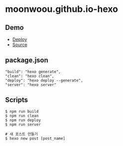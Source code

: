 # moonwoou.github.io-hexo

## Demo
- [Deploy](https://moonwoou.github.io)
- [Source](https://github.com/moonwoou/moonwoou.github.io/tree/master)

## package.json
```
"build": "hexo generate",
"clean": "hexo clean",
"deploy": "hexo deploy --generate",
"server": "hexo server"
```

## Scripts
```
$ npm run build
$ npm run clean
$ npm run deploy
$ npm run server

# 새 포스트 만들기
$ hexo new post [post_name]
```
